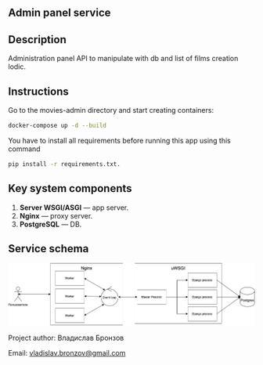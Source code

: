 ## Admin panel service 

## Description
Administration panel API to manipulate with db and list of films creation lodic.


## Instructions
Go to the movies-admin directory and start creating containers:
```bash
docker-compose up -d --build
```
You have to install all requirements before running this app using this command
```bash
pip install -r requirements.txt.
```

## Key system components
1. **Server WSGI/ASGI** — app server.
2. **Nginx** — proxy server.
3. **PostgreSQL** — DB. 

## Service schema
![all](images/all.png)


Project author: Владислав Бронзов

Email: vladislav.bronzov@gmail.com
